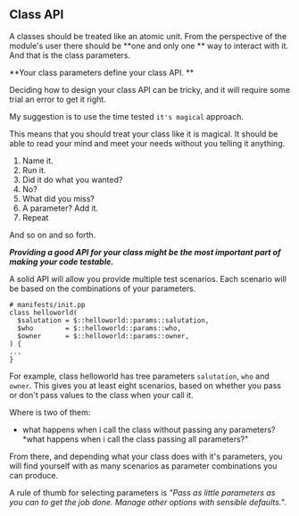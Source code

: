 ## Class API

A classes should be treated like an atomic unit. From the perspective of the module's user there should be **one and only one ** way to interact with it. And that is the class parameters.

**Your class parameters define your class API.
**

Deciding how to design your class API can be tricky, and it will require some trial an error to get it right.

My suggestion is to use the time tested `it's magical` approach.

This means that you should treat your class like it is magical. It should be able to read  your mind and meet your needs without you telling it anything. 

1. Name it. 
2. Run it. 
3. Did it do what you wanted? 
4. No? 
5. What did you miss? 
6. A parameter? Add it. 
7. Repeat

And so on and so forth.

***Providing a good API for your class might be the most important part of making your code testable.***

A solid API will allow you provide multiple test scenarios. Each scenario will be based on the combinations of your parameters.

```puppet
# manifests/init.pp
class helloworld(
  $salutation = $::helloworld::params::salutation,
  $who        = $::helloworld::params::who,
  $owner      = $::helloworld::params::owner,
) {
...
}
```

For example, class helloworld has tree parameters `salutation`, `who` and `owner`. This gives you at least eight scenarios, based on whether you pass or don't pass values to the class when your call it.

Where is two of them:

* what happens when i call the class without passing any parameters?
*what happens when i call the class passing all parameters?"

From there, and depending what your class does with it's parameters, you will find yourself with as many scenarios as parameter combinations you can produce.

A rule of thumb for selecting parameters is *"Pass as little parameters as you can to get the job done. Manage other options with sensible defaults."*.

